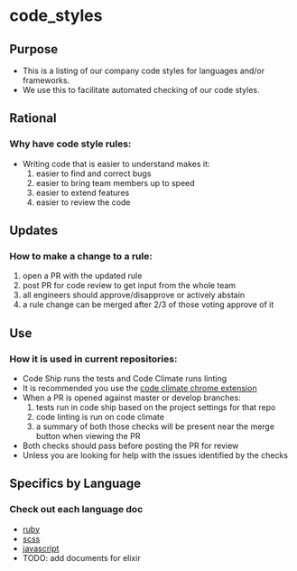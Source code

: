 # code_styles


## Purpose

* This is a listing of our company code styles for languages and/or frameworks.
* We use this to facilitate automated checking of our code styles.


## Rational

### Why have code style rules:
* Writing code that is easier to understand makes it:
  1. easier to find and correct bugs
  2. easier to bring team members up to speed
  3. easier to extend features
  4. easier to review the code


## Updates

### How to make a change to a rule:
  1. open a PR with the updated rule
  2. post PR for code review to get input from the whole team
  3. all engineers should approve/disapprove or actively abstain
  4. a rule change can be merged after 2/3 of those voting approve of it


## Use

### How it is used in current repositories:
* Code Ship runs the tests and Code Climate runs linting
* It is recommended you use the [code climate chrome extension](https://chrome.google.com/webstore/detail/code-climate/phgahogocbnfilkegjdpohgkkjgahjgk?hl=en)
* When a PR is opened against master or develop branches:
  1. tests run in code ship based on the project settings for that repo
  2. code linting is run on code climate
  3. a summary of both those checks will be present near the merge button when viewing the PR
* Both checks should pass before posting the PR for review
* Unless you are looking for help with the issues identified by the checks

## Specifics by Language

### Check out each language doc
* [ruby](https://github.com/ForwardFinancing/code_styles/blob/master/RUBY.md)
* [scss](https://github.com/ForwardFinancing/code_styles/blob/master/SCSS.md)
* [javascript](https://github.com/ForwardFinancing/code_styles/blob/master/JAVASCRIPT.md)
* TODO: add documents for elixir
